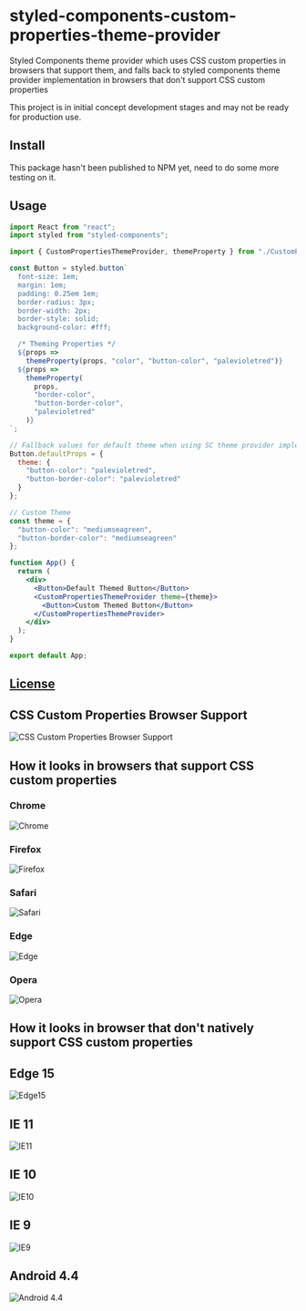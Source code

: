 # styled-components-custom-properties-theme-provider

Styled Components theme provider which uses CSS custom properties in browsers that support them, and falls back to styled components theme provider implementation in browsers that don't support CSS custom properties

This project is in initial concept development stages and may not be ready for production use.

## Install
This package hasn't been published to NPM yet, need to do some more testing on it.

## Usage

```jsx
import React from "react";
import styled from "styled-components";

import { CustomPropertiesThemeProvider, themeProperty } from "./CustomPropertiesThemeProvider";

const Button = styled.button`
  font-size: 1em;
  margin: 1em;
  padding: 0.25em 1em;
  border-radius: 3px;
  border-width: 2px;
  border-style: solid;
  background-color: #fff;

  /* Theming Properties */
  ${props =>
    themeProperty(props, "color", "button-color", "palevioletred")}
  ${props =>
    themeProperty(
      props,
      "border-color",
      "button-border-color",
      "palevioletred"
    )}
`;

// Fallback values for default theme when using SC theme provider implementation
Button.defaultProps = {
  theme: {
    "button-color": "palevioletred",
    "button-border-color": "palevioletred"
  }
};

// Custom Theme
const theme = {
  "button-color": "mediumseagreen",
  "button-border-color": "mediumseagreen"
};

function App() {
  return (
    <div>
      <Button>Default Themed Button</Button>
      <CustomPropertiesThemeProvider theme={theme}>
        <Button>Custom Themed Button</Button>
      </CustomPropertiesThemeProvider>
    </div>
  );
}

export default App;
```

## [License](https://github.com/bjankord/styled-components-custom-properties-theme-provider/blob/master/LICENSE)


## CSS Custom Properties Browser Support

![CSS Custom Properties Browser Support](https://github.com/bjankord/styled-components-custom-properties-theme-provider/blob/master/assets/CSSCustomPropertiesSupport.png?raw=true)

## How it looks in browsers that support CSS custom properties

### Chrome
![Chrome](https://github.com/bjankord/styled-components-custom-properties-theme-provider/blob/master/assets/Chrome71.png?raw=true)

### Firefox
![Firefox](https://github.com/bjankord/styled-components-custom-properties-theme-provider/blob/master/assets/Firefox64.png?raw=true)

### Safari
![Safari](https://github.com/bjankord/styled-components-custom-properties-theme-provider/blob/master/assets/Safari12.png?raw=true)

### Edge
![Edge](https://github.com/bjankord/styled-components-custom-properties-theme-provider/blob/master/assets/Edge18.png?raw=true)

### Opera
![Opera](https://github.com/bjankord/styled-components-custom-properties-theme-provider/blob/master/assets/Opera57.png?raw=true)

## How it looks in browser that don't natively support CSS custom properties

## Edge 15
![Edge15](https://github.com/bjankord/styled-components-custom-properties-theme-provider/blob/master/assets/Edge15.png?raw=true)

## IE 11
![IE11](https://github.com/bjankord/styled-components-custom-properties-theme-provider/blob/master/assets/IE11.png?raw=true)

## IE 10
![IE10](https://github.com/bjankord/styled-components-custom-properties-theme-provider/blob/master/assets/IE10.png?raw=true)

## IE 9
![IE9](https://github.com/bjankord/styled-components-custom-properties-theme-provider/blob/master/assets/IE9.png?raw=true)

## Android 4.4
![Android 4.4](https://github.com/bjankord/styled-components-custom-properties-theme-provider/blob/master/assets/GalaxyS4Android4.4.png?raw=true)